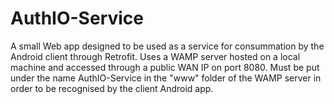 # AuthIO-Service
A small Web app designed to be used as a service for consummation by the Android client through Retrofit. Uses a WAMP server hosted on a local machine and accessed through a public WAN IP on port 8080. Must be put under the name AuthIO-Service in the "www" folder of the WAMP server in order to be recognised by the client Android app.
